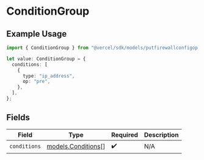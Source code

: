 # ConditionGroup

## Example Usage

```typescript
import { ConditionGroup } from "@vercel/sdk/models/putfirewallconfigop.js";

let value: ConditionGroup = {
  conditions: [
    {
      type: "ip_address",
      op: "pre",
    },
  ],
};
```

## Fields

| Field                                          | Type                                           | Required                                       | Description                                    |
| ---------------------------------------------- | ---------------------------------------------- | ---------------------------------------------- | ---------------------------------------------- |
| `conditions`                                   | [models.Conditions](../models/conditions.md)[] | :heavy_check_mark:                             | N/A                                            |